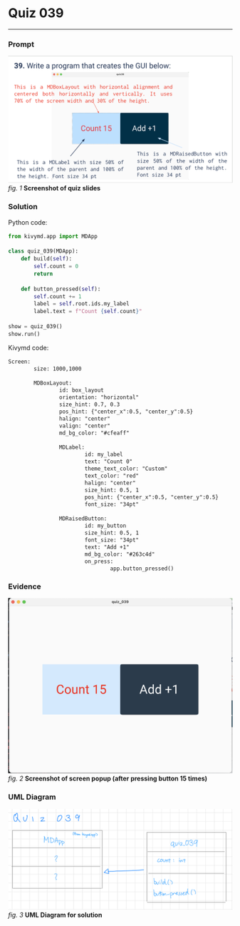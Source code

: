 # Quiz 039
<hr>

### Prompt
![](images/quiz_039_slide.png)
*fig. 1* **Screenshot of quiz slides**

### Solution
Python code:
```.py
from kivymd.app import MDApp

class quiz_039(MDApp):
    def build(self):
        self.count = 0
        return

    def button_pressed(self):
        self.count += 1
        label = self.root.ids.my_label
        label.text = f"Count {self.count}"

show = quiz_039()
show.run()
```
Kivymd code:
```.kv
Screen:
        size: 1000,1000

        MDBoxLayout:
                id: box_layout
                orientation: "horizontal"
                size_hint: 0.7, 0.3
                pos_hint: {"center_x":0.5, "center_y":0.5}
                halign: "center"
                valign: "center"
                md_bg_color: "#cfeaff"

                MDLabel:
                        id: my_label
                        text: "Count 0"
                        theme_text_color: "Custom"
                        text_color: "red"
                        halign: "center"
                        size_hint: 0.5, 1
                        pos_hint: {"center_x":0.5, "center_y":0.5}
                        font_size: "34pt"

                MDRaisedButton:
                        id: my_button
                        size_hint: 0.5, 1
                        font_size: "34pt"
                        text: "Add +1"
                        md_bg_color: "#263c4d"
                        on_press:
                                app.button_pressed()
```

### Evidence
![](images/quiz_039_evidence.png)
*fig. 2* **Screenshot of screen popup (after pressing button 15 times)**

### UML Diagram
![](images/quiz_039_diagram.jpg)
*fig. 3* **UML Diagram for solution**